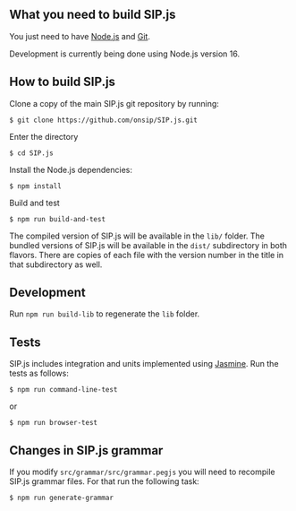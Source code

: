 ## What you need to build SIP.js

You just need to have [Node.js](http://nodejs.org/) and [Git](http://git-scm.com/).

Development is currently being done using Node.js version 16.

## How to build SIP.js

Clone a copy of the main SIP.js git repository by running:
```
$ git clone https://github.com/onsip/SIP.js.git
```

Enter the directory
```
$ cd SIP.js
```

Install the Node.js dependencies:
```
$ npm install
```

Build and test
```
$ npm run build-and-test
```

The compiled version of SIP.js will be available in the `lib/` folder. The bundled versions of SIP.js will be available in the `dist/` subdirectory in both flavors. There are copies of each file with the version number in the title in that subdirectory as well.

## Development 

Run `npm run build-lib` to regenerate the `lib` folder.

## Tests

SIP.js includes integration and units implemented using [Jasmine](https://jasmine.github.io/).
Run the tests as follows:
```
$ npm run command-line-test
```
or
```
$ npm run browser-test
```

## Changes in SIP.js grammar

If you modify `src/grammar/src/grammar.pegjs` you will need to recompile SIP.js grammar files.
For that run the following task:
```
$ npm run generate-grammar
```
